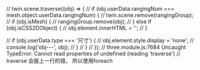 // twin.scene.traverse((obj) => {
//     if (obj.userData.rangingNum === mesh.object.userData.rangingNum) {
//         twin.scene.remove(rangingGroup);
//         if (obj.isMesh) {
//             rangingGroup.remove(obj);
//         } else if (obj.isCSS2DObject) {
//             obj.element.innerHTML = '';
//         }

//         if (obj.userData.type === '尺寸') {
//             obj.element.style.display = 'none';
//             console.log('obj---', obj);
//         }
//     }
// });
// three.module.js:7684 Uncaught TypeError: Cannot read properties of undefined (reading 'traverse')
// traverse 会报上一行的错， 所以使用foreach
